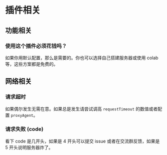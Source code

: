 # 插件相关

## 功能相关

### 使用这个插件必须花钱吗？

如果你用默认配置，那么是需要的。你也可以选择自己搭建服务器或使用 colab 等，这些方案都是免费的。

## 网络相关

### 请求超时

如果偶尔发生无需在意。如果总是发生请尝试调高 `requestTimeout` 的数值或者配置 `proxyAgent`。

### 请求失败 (code)

看下 code 是几开头，如果是 4 开头可以提交 issue 或者在交流群反馈，如果是 5 开头说明服务器炸了。
